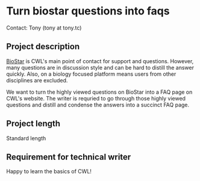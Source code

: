 # Turn biostar questions into faqs
Contact: Tony (tony at tony.tc)

## Project description
[BioStar](https://www.biostars.org/t/cwl/) is CWL's main point of contact for support and questions. However, many questions are in discussion style and can be hard to distill the answer quickly. Also, on a biology focused platform means users from other disciplines are excluded.  
  
We want to turn the highly viewed questions on BioStar into a FAQ page on CWL's website. The writer is requried to go through those highly viewed questions and distill and condense the answers into a succinct FAQ page.

## Project length
Standard length

## Requirement for technical writer
Happy to learn the basics of CWL!